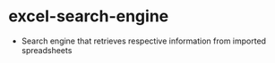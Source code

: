 # excel-search-engine

- Search engine that retrieves respective information from imported spreadsheets
 
